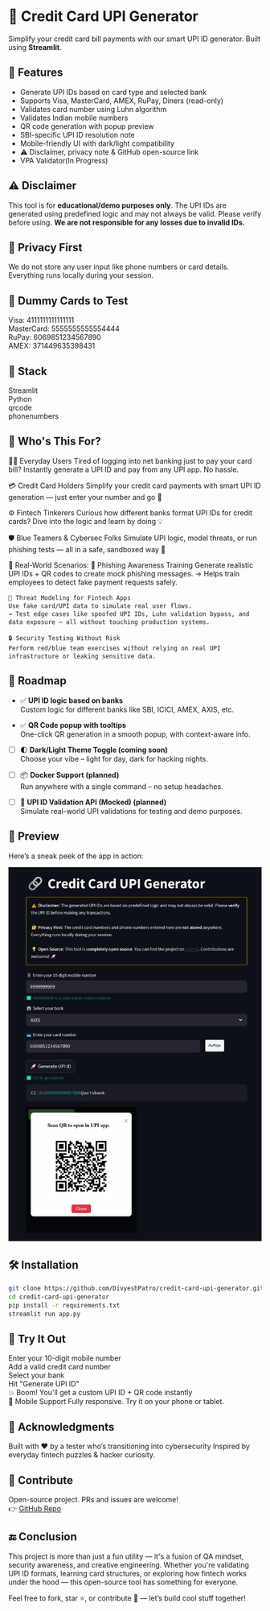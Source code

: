 # 🔗 Credit Card UPI Generator

Simplify your credit card bill payments with our smart UPI ID generator. Built using **Streamlit**.

## 🚀 Features

- Generate UPI IDs based on card type and selected bank
- Supports Visa, MasterCard, AMEX, RuPay, Diners (read-only)
- Validates card number using Luhn algorithm
- Validates Indian mobile numbers
- QR code generation with popup preview
- SBI-specific UPI ID resolution note
- Mobile-friendly UI with dark/light compatibility
- ⚠️ Disclaimer, privacy note & GitHub open-source link
- VPA Validator(In Progress)

## ⚠️ Disclaimer

This tool is for **educational/demo purposes only**. The UPI IDs are generated using predefined logic and may not always be valid. Please verify before using. **We are not responsible for any losses due to invalid IDs.**

## 🔐 Privacy First

We do not store any user input like phone numbers or card details. Everything runs locally during your session.

## 🧪 Dummy Cards to Test
Visa:       4111111111111111  
MasterCard: 5555555555554444  
RuPay:      6069851234567890  
AMEX:       371449635398431  


## 🐍 Stack
Streamlit   
Python  
qrcode  
phonenumbers

## 💬 Who's This For?
🧍‍♂️ Everyday Users
Tired of logging into net banking just to pay your card bill? Instantly generate a UPI ID and pay from any UPI app. No hassle.

💳 Credit Card Holders
Simplify your credit card payments with smart UPI ID generation — just enter your number and go 💨

⚙️ Fintech Tinkerers
Curious how different banks format UPI IDs for credit cards? Dive into the logic and learn by doing 💡

🛡️ Blue Teamers & Cybersec Folks
Simulate UPI logic, model threats, or run phishing tests — all in a safe, sandboxed way 🔐

🧪 Real-World Scenarios:
    🎯 Phishing Awareness Training
    Generate realistic UPI IDs + QR codes to create mock phishing messages.
    → Helps train employees to detect fake payment requests safely.

    🧠 Threat Modeling for Fintech Apps
    Use fake card/UPI data to simulate real user flows.
    → Test edge cases like spoofed UPI IDs, Luhn validation bypass, and data exposure — all without touching production systems.

    🔒 Security Testing Without Risk
    Perform red/blue team exercises without relying on real UPI infrastructure or leaking sensitive data.

## 🎯 Roadmap

- ✅ **UPI ID logic based on banks**  
  Custom logic for different banks like SBI, ICICI, AMEX, AXIS, etc.

- ✅ **QR Code popup with tooltips**  
  One-click QR generation in a smooth popup, with context-aware info.

- [ ] 🌓 **Dark/Light Theme Toggle (coming soon)**  
  Choose your vibe – light for day, dark for hacking nights.

- [ ] 📦 **Docker Support (planned)**  
  Run anywhere with a single command – no setup headaches.

- [ ] 🧪 **UPI ID Validation API (Mocked) (planned)**  
  Simulate real-world UPI validations for testing and demo purposes.


## 📸 Preview

Here’s a sneak peek of the app in action:

![Credit Card UPI Generator Preview](assets/Credit_Card_UPI_Generator_Demo.jpg)


## 🛠️ Installation

```bash
git clone https://github.com/DivyeshPatro/credit-card-upi-generator.git
cd credit-card-upi-generator
pip install -r requirements.txt
streamlit run app.py
```

## 🧪 Try It Out
Enter your 10-digit mobile number   
Add a valid credit card number   
Select your bank  
Hit "Generate UPI ID"  
💥 Boom! You'll get a custom UPI ID + QR code instantly  
📱 Mobile Support
Fully responsive. Try it on your phone or tablet.

## 🙌 Acknowledgments
Built with ❤️ by a tester who’s transitioning into cybersecurity
Inspired by everyday fintech puzzles & hacker curiosity.

## 🤝 Contribute  
Open-source project. PRs and issues are welcome!  
👉 [GitHub Repo](https://github.com/DivyeshPatro/creditcard-upi-generator.git)

## 🔚 Conclusion
This project is more than just a fun utility — it's a fusion of QA mindset, security awareness, and creative engineering. Whether you're validating UPI ID formats, learning card structures, or exploring how fintech works under the hood — this open-source tool has something for everyone.

Feel free to fork, star ⭐, or contribute 🤝 — let’s build cool stuff together!

